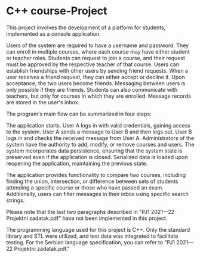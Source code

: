 # C++ course-Project

This project involves the development of a platform for students, implemented as a console application.

Users of the system are required to have a username and password. They can enroll in multiple courses, where each course may have either student or teacher roles. Students can request to join a course, and their request must be approved by the respective teacher of that course. Users can establish friendships with other users by sending friend requests. When a user receives a friend request, they can either accept or decline it. Upon acceptance, the two users become friends. Messaging between users is only possible if they are friends. Students can also communicate with teachers, but only for courses in which they are enrolled. Message records are stored in the user's inbox.

The program's main flow can be summarized in four steps:

The application starts.
User A logs in with valid credentials, gaining access to the system.
User A sends a message to User B and then logs out.
User B logs in and checks the received message from User A.
Administrators of the system have the authority to add, modify, or remove courses and users. The system incorporates data persistence, ensuring that the system state is preserved even if the application is closed. Serialized data is loaded upon reopening the application, maintaining the previous state.

The application provides functionality to compare two courses, including finding the union, intersection, or difference between sets of students attending a specific course or those who have passed an exam. Additionally, users can filter messages in their inbox using specific search strings.

Please note that the last two paragraphs described in "PJ1 2021—22 Projektni zadatak.pdf" have not been implemented in this project.

The programming language used for this project is C++. Only the standard library and STL were utilized, and test data was integrated to facilitate testing. For the Serbian language specification, you can refer to "PJ1 2021—22 Projektni zadatak.pdf."
